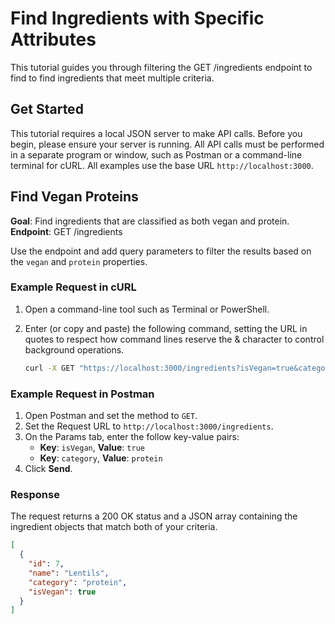 # Find Ingredients with Specific Attributes

This tutorial guides you through filtering the GET /ingredients endpoint to find to find ingredients that meet multiple criteria.

## Get Started

This tutorial requires a local JSON server to make API calls. Before you begin, please ensure your server is running. All API calls must be performed in a separate program or window, such as Postman or a command-line terminal for cURL. All examples use the base URL `http://localhost:3000`.

## Find Vegan Proteins

**Goal**: Find ingredients that are classified as both vegan and protein.
**Endpoint**: GET /ingredients

Use the endpoint and add query parameters to filter the results based on the `vegan` and `protein` properties.

### Example Request in cURL

1. Open a command-line tool such as Terminal or PowerShell.
2. Enter (or copy and paste) the following command, setting the URL in quotes to respect how command lines reserve the & character to control background operations.

    ```Bash
    curl -X GET "https://localhost:3000/ingredients?isVegan=true&category=protein"
    ```

### Example Request in Postman

1. Open Postman and set the method to `GET`.
2. Set the Request URL to `http://localhost:3000/ingredients`.
3. On the Params tab, enter the follow key-value pairs:
    * **Key**: `isVegan`, **Value**: `true`
    * **Key**: `category`, **Value**: `protein`
4. Click **Send**.

### Response

The request returns a 200 OK status and a JSON array containing the ingredient objects that match both of your criteria.

```JSON
[
  {
    "id": 7,
    "name": "Lentils",
    "category": "protein",
    "isVegan": true
  }
]
```
